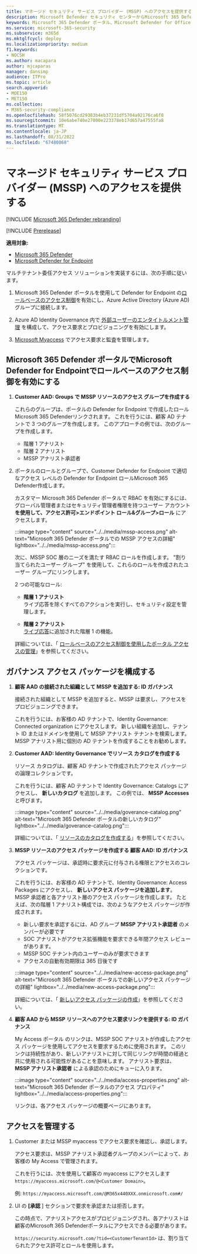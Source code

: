 ```yaml
---
title: マネージド セキュリティ サービス プロバイダー (MSSP) へのアクセスを提供する
description: Microsoft Defender セキュリティ センターからMicrosoft 365 Defender ポータルへの変更について説明します
keywords: Microsoft 365 Defender ポータル、Microsoft Defender for Office 365、Microsoft Defender for Endpoint、MDO、MDE、ガラスの単一ウィンドウ、コンバージド ポータル、セキュリティ ポータル、Defender セキュリティ ポータルの概要
ms.service: microsoft-365-security
ms.subservice: m365d
ms.mktglfcycl: deploy
ms.localizationpriority: medium
f1.keywords:
- NOCSH
ms.author: macapara
author: mjcaparas
manager: dansimp
audience: ITPro
ms.topic: article
search.appverid:
- MOE150
- MET150
ms.collection:
- M365-security-compliance
ms.openlocfilehash: 58f5076cd29383b4eb37231df5704a92176ca6f8
ms.sourcegitcommit: 10e6abe740e27000e223378eb17d657a47555fa8
ms.translationtype: MT
ms.contentlocale: ja-JP
ms.lasthandoff: 08/31/2022
ms.locfileid: "67480868"
---
```

# <a name="provide-managed-security-service-provider-mssp-access"></a>マネージド セキュリティ サービス プロバイダー (MSSP) へのアクセスを提供する 

[!INCLUDE [Microsoft 365 Defender rebranding](../includes/microsoft-defender.md)]

[!INCLUDE [Prerelease](../includes/prerelease.md)]

**適用対象:**

- [Microsoft 365 Defender](microsoft-365-defender.md)
- [Microsoft Defender for Endpoint](https://go.microsoft.com/fwlink/p/?linkid=2154037)

マルチテナント委任アクセス ソリューションを実装するには、次の手順に従います。

1. Microsoft 365 Defender ポータルを使用して Defender for Endpoint の[ロールベースのアクセス制御](/microsoft-365/security/defender-endpoint/rbac)を有効にし、Azure Active Directory (Azure AD) グループに接続します。

2. Azure AD Identity Governance 内で [外部ユーザーのエンタイトルメント管理](/azure/active-directory/governance/entitlement-management-external-users) を構成して、アクセス要求とプロビジョニングを有効にします。

3. [Microsoft Myaccess](/azure/active-directory/governance/entitlement-management-request-approve) でアクセス要求と監査を管理します。

## <a name="enable-role-based-access-controls-in-microsoft-defender-for-endpoint-in-microsoft-365-defender-portal"></a>Microsoft 365 Defender ポータルでMicrosoft Defender for Endpointでロールベースのアクセス制御を有効にする

1. **Customer AAD: Groups で MSSP リソースのアクセス グループを作成する**

    これらのグループは、ポータルの Defender for Endpoint で作成したロールMicrosoft 365 Defenderリンクされます。 これを行うには、顧客 AD テナントで 3 つのグループを作成します。 このアプローチの例では、次のグループを作成します。

    - 階層 1 アナリスト
    - 階層 2 アナリスト
    - MSSP アナリスト承認者  

2. ポータルのロールとグループで、Customer Defender for Endpoint で適切なアクセス レベルの Defender for Endpoint ロールMicrosoft 365 Defender作成します。

    カスタマー Microsoft 365 Defender ポータルで RBAC を有効にするには、グローバル管理者またはセキュリティ管理者権限を持つユーザー アカウント **を使用して、アクセス許可>エンドポイント ロール&グループ>ロール** にアクセスします。

    :::image type="content" source="../../media/mssp-access.png" alt-text="Microsoft 365 Defender ポータルでの MSSP アクセスの詳細" lightbox="../../media/mssp-access.png":::

    次に、MSSP SOC 層のニーズを満たす RBAC ロールを作成します。 "割り当てられたユーザー グループ" を使用して、これらのロールを作成されたユーザー グループにリンクします。

    2 つの可能なロール:

    - **階層 1 アナリスト** <br>
      ライブ応答を除くすべてのアクションを実行し、セキュリティ設定を管理します。

    - **階層 2 アナリスト** <br>
      [ライブ応答](/microsoft-365/security/defender-endpoint/live-response)に追加された階層 1 の機能。

    詳細については、「 [ロールベースのアクセス制御を使用したポータル アクセスの管理](/microsoft-365/security/defender-endpoint/rbac)」を参照してください。

## <a name="configure-governance-access-packages"></a>ガバナンス アクセス パッケージを構成する

1. **顧客 AAD の接続された組織として MSSP を追加する: ID ガバナンス**

    接続された組織として MSSP を追加すると、MSSP は要求し、アクセスをプロビジョニングできます。 

    これを行うには、お客様の AD テナントで、Identity Governance: Connected organization にアクセスします。 新しい組織を追加し、テナント ID またはドメインを使用して MSSP アナリスト テナントを検索します。 MSSP アナリスト用に個別の AD テナントを作成することをお勧めします。

2. **Customer AAD: Identity Governance でリソース カタログを作成する**

    リソース カタログは、顧客 AD テナントで作成されたアクセス パッケージの論理コレクションです。

    これを行うには、顧客 AD テナントで Identity Governance: Catalogs にアクセスし、 **新しいカタログ** を追加します。 この例では、 **MSSP Accesses** と呼びます。

    :::image type="content" source="../../media/goverance-catalog.png" alt-text="Microsoft 365 Defender ポータルの新しいカタログ" lightbox="../../media/goverance-catalog.png":::


    詳細については、「 [リソースのカタログを作成する](/azure/active-directory/governance/entitlement-management-catalog-create)」を参照してください。

3. **MSSP リソースのアクセス パッケージを作成する 顧客 AAD: ID ガバナンス**

    アクセス パッケージは、承認時に要求元に付与される権限とアクセスのコレクションです。 

    これを行うには、お客様の AD テナントで、Identity Governance: Access Packages にアクセスし、 **新しいアクセス パッケージを追加します**。 MSSP 承認者と各アナリスト層のアクセス パッケージを作成します。 たとえば、次の階層 1 アナリスト構成では、次のようなアクセス パッケージが作成されます。

    - 新しい要求を承認するには、AD グループ **MSSP アナリスト承認者** のメンバーが必要です
    - SOC アナリストがアクセス拡張機能を要求できる年間アクセス レビューがあります。
    - MSSP SOC テナント内のユーザーのみが要求できます
    - アクセスの自動有効期限は 365 日後です

    :::image type="content" source="../../media/new-access-package.png" alt-text="Microsoft 365 Defender ポータルでの新しいアクセス パッケージの詳細" lightbox="../../media/new-access-package.png":::

    詳細については、「 [新しいアクセス パッケージの作成](/azure/active-directory/governance/entitlement-management-access-package-create)」を参照してください。

4. **顧客 AAD から MSSP リソースへのアクセス要求リンクを提供する: ID ガバナンス**

    My Access ポータル のリンクは、MSSP SOC アナリストが作成したアクセス パッケージを使用してアクセスを要求するために使用されます。 このリンクは持続性があり、新しいアナリストに対して同じリンクが時間の経過と共に使用される可能性があることを意味します。 アナリスト要求は、 **MSSP アナリスト承認者** による承認のためにキューに入ります。

    :::image type="content" source="../../media/access-properties.png" alt-text="Microsoft 365 Defender ポータルのアクセス プロパティ" lightbox="../../media/access-properties.png":::

    リンクは、各アクセス パッケージの概要ページにあります。

## <a name="manage-access"></a>アクセスを管理する

1. Customer または MSSP myaccess でアクセス要求を確認し、承認します。

    アクセス要求は、MSSP アナリスト承認者グループのメンバーによって、お客様の My Access で管理されます。

    これを行うには、次を使用して顧客の myaccess にアクセスします `https://myaccess.microsoft.com/@<Customer Domain>`。

    例: `https://myaccess.microsoft.com/@M365x440XXX.onmicrosoft.com#/`

2. UI の **[承認** ] セクションで要求を承認または拒否します。

     この時点で、アナリストアクセスがプロビジョニングされ、各アナリストは顧客のMicrosoft 365 Defenderポータルにアクセスできる必要があります。

    `https://security.microsoft.com/?tid=<CustomerTenantId>` は、割り当てられたアクセス許可とロールを使用します。
